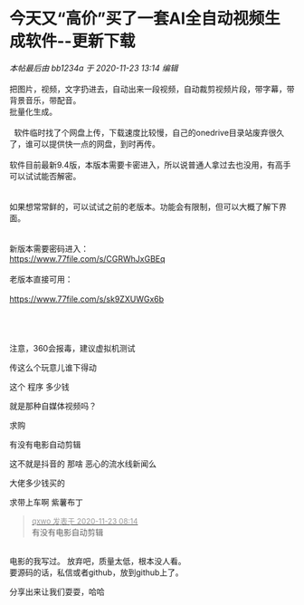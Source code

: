 # 今天又“高价”买了一套AI全自动视频生成软件--更新下载


<i class="pstatus"> 本帖最后由 bb1234a 于 2020-11-23 13:14 编辑 </i><br />
<br />
把图片，视频，文字扔进去，自动出来一段视频，自动裁剪视频片段，带字幕，带背景音乐，带配音。<br />
批量化生成。<br />
<br />
&nbsp;&nbsp;软件临时找了个网盘上传，下载速度比较慢，自己的onedrive目录站废弃很久了，谁可以提供快一点的网盘，到时再传。<br />
<br />
软件目前最新9.4版，本版本需要卡密进入，所以说普通人拿过去也没用，有高手可以试试能否解密。<br />
<br />
<br />
如果想常常鲜的，可以试试之前的老版本。功能会有限制，但可以大概了解下界面。<br />
<br />
<br />
新版本需要密码进入：<br />
https://www.77file.com/s/CGRWhJxGBEq<br />
<br />
老版本直接可用：<br />
<br />
https://www.77file.com/s/sk9ZXUWGx6b<br />
<br />
<br />
<br />
<br />
注意，360会报毒，建议虚拟机测试

传这么个玩意儿谁下得动

这个 程序 多少钱

就是那种自媒体视频吗？

求购

有没有电影自动剪辑<img src="static/image/smiley/default/lol.gif" smilieid="12" border="0" alt="" />

这不就是抖音的 那啥 恶心的流水线新闻么<img id="aimg_Q85P5" onclick="zoom(this, this.src, 0, 0, 0)" class="zoom" src="https://cdn.jsdelivr.net/gh/hishis/forum-master/public/images/patch.gif" onmouseover="img_onmouseoverfunc(this)" onload="thumbImg(this)" border="0" alt="" />

大佬多少钱买的

求带上车啊 紫薯布丁

<div class="quote"><blockquote><font size="2"><a href="https://www.hostloc.com/forum.php?mod=redirect&amp;goto=findpost&amp;pid=9499357&amp;ptid=770064" target="_blank"><font color="#999999">qxwo 发表于 2020-11-23 08:14</font></a></font><br />
有没有电影自动剪辑</blockquote></div><br />
电影的我写过。 放弃吧，质量太低，根本没人看。<br />
要源码的话，私信或者github，放到github上了。

分享出来让我们耍耍，哈哈
